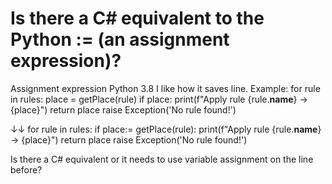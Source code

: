 
# Is there a C# equivalent to the Python := (an assignment expression)?

Assignment expression Python 3.8
I like how it saves line. Example:
for rule in rules:
    place = getPlace(rule)
    if place:
        print(f"Apply rule {rule.__name__} -> {place}")
        return place
raise Exception('No rule found!')

↓↓
for rule in rules:
    if place:= getPlace(rule):
        print(f"Apply rule {rule.__name__} -> {place}")
        return place
raise Exception('No rule found!')

Is there a C# equivalent or it needs to use variable assignment on the line before?

        